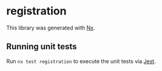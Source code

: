 # registration

This library was generated with [Nx](https://nx.dev).

## Running unit tests

Run `nx test registration` to execute the unit tests via [Jest](https://jestjs.io).
